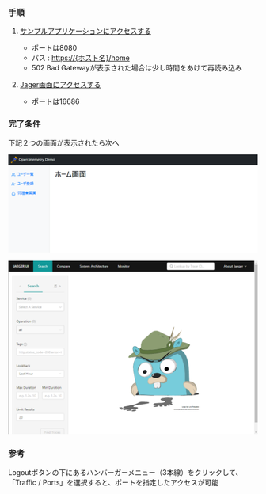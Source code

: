 ### 手順

1. [サンプルアプリケーションにアクセスする]({{TRAFFIC_HOST1_8080}}/home)
   - ポートは8080
   - パス : <https://{ホスト名}/home>
   - 502 Bad Gatewayが表示された場合は少し時間をあけて再読み込み

2. [Jager画面にアクセスする]({{TRAFFIC_HOST1_16686}})
   - ポートは16686

### 完了条件

下記２つの画面が表示されたら次へ

![ホーム画面](assets/app-home.png)

![Jaegerトップ画面](assets/jaeger-top.png)

### 参考

Logoutボタンの下にあるハンバーガーメニュー（3本線）をクリックして、「Traffic / Ports」を選択すると、ポートを指定したアクセスが可能